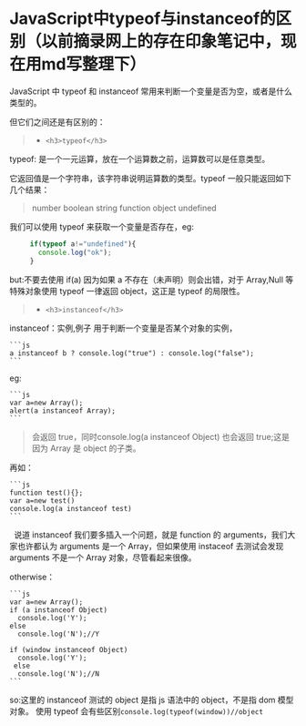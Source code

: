 # JavaScript中typeof与instanceof的区别（以前摘录网上的存在印象笔记中，现在用md写整理下）

JavaScript 中 typeof 和 instanceof 常用来判断一个变量是否为空，或者是什么类型的。

但它们之间还是有区别的：

> * `<h3>typeof</h3>`

typeof: 是一个一元运算，放在一个运算数之前，运算数可以是任意类型。

它返回值是一个字符串，该字符串说明运算数的类型。typeof 一般只能返回如下几个结果：

>number
>boolean
>string
>function
>object
>undefined

我们可以使用 typeof 来获取一个变量是否存在，eg:

```js
     if(typeof a!="undefined"){
       console.log("ok");
     }
```

but:不要去使用 if(a) 因为如果 a 不存在（未声明）则会出错，对于 Array,Null 等特殊对象使用 typeof 一律返回 object，这正是 typeof 的局限性。

> * `<h3>instanceof</h3>`

instanceof：实例,例子  用于判断一个变量是否某个对象的实例，

    ```js
    a instanceof b ? console.log("true") : console.log("false");
    ```
eg:

    ```js
    var a=new Array();
    alert(a instanceof Array);
    ```

>会返回 true，同时console.log(a instanceof Object)
>也会返回 true;这是因为 Array 是 object 的子类。

再如：

    ```js
    function test(){};
    var a=new test()
    console.log(a instanceof test)
    ```

    说道 instanceof 我们要多插入一个问题，就是 function 的 arguments，我们大家也许都认为 arguments 是一个 Array，但如果使用 instaceof 去测试会发现 arguments 不是一个 Array 对象，尽管看起来很像。

otherwise：

    ```js
    var a=new Array();
    if (a instanceof Object)
      console.log('Y');
    else
      console.log('N');//Y

    if (window instanceof Object)
      console.log('Y');
     else
      console.log('N');//N
    ```

so:这里的 instanceof 测试的 object 是指 js 语法中的 object，不是指 dom 模型对象。
使用 typeof 会有些区别`console.log(typeof(window))//object`
